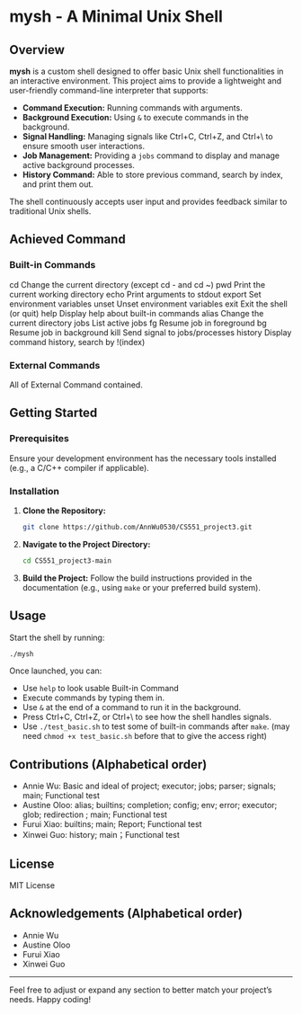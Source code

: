 # mysh - A Minimal Unix Shell

## Overview

**mysh** is a custom shell designed to offer basic Unix shell functionalities in an interactive environment. This project aims to provide a lightweight and user-friendly command-line interpreter that supports:

- **Command Execution:** Running commands with arguments.
- **Background Execution:** Using `&` to execute commands in the background.
- **Signal Handling:** Managing signals like Ctrl+C, Ctrl+Z, and Ctrl+\ to ensure smooth user interactions.
- **Job Management:** Providing a `jobs` command to display and manage active background processes.
- **History Command:** Able to store previous command, search by index, and print them out.

The shell continuously accepts user input and provides feedback similar to traditional Unix shells.


## Achieved Command

### Built-in Commands
  cd          Change the current directory (except cd - and cd ~)
  pwd        Print the current working directory
  echo       Print arguments to stdout
  export     Set environment variables
  unset      Unset environment variables
  exit       Exit the shell (or quit)
  help       Display help about built-in commands
  alias      Change the current directory
  jobs       List active jobs
  fg         Resume job in foreground
  bg         Resume job in background
  kill       Send signal to jobs/processes
  history    Display command history, search by !(index)

### External Commands
All of External Command contained.


## Getting Started

### Prerequisites

Ensure your development environment has the necessary tools installed (e.g., a C/C++ compiler if applicable).

### Installation

1. **Clone the Repository:**
   ```bash
   git clone https://github.com/AnnWu0530/CS551_project3.git
   ```
2. **Navigate to the Project Directory:**
   ```bash
   cd CS551_project3-main
   ```
3. **Build the Project:**
   Follow the build instructions provided in the documentation (e.g., using `make` or your preferred build system).


## Usage

Start the shell by running:
```bash
./mysh
```
Once launched, you can:
- Use `help` to look usable Built-in Command
- Execute commands by typing them in.
- Use `&` at the end of a command to run it in the background.
- Press Ctrl+C, Ctrl+Z, or Ctrl+\ to see how the shell handles signals.
- Use `./test_basic.sh` to test some of built-in commands after `make`. (may need `chmod +x test_basic.sh` before that to give the access right)


## Contributions (Alphabetical order)

- Annie Wu: Basic and ideal of project; executor; jobs; parser; signals; main; Functional test
- Austine Oloo: alias; builtins; completion; config; env; error; executor; glob; redirection ; main; Functional test
- Furui Xiao: builtins; main; Report; Functional test
- Xinwei Guo: history; main；Functional test


## License

MIT License


## Acknowledgements (Alphabetical order)

- Annie Wu
- Austine Oloo
- Furui Xiao
- Xinwei Guo


---

Feel free to adjust or expand any section to better match your project’s needs. Happy coding!
